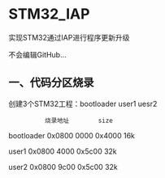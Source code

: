# STM32_IAP
实现STM32通过IAP进行程序更新升级

不会编辑GitHub...

## 一、代码分区烧录

创建3个STM32工程：bootloader user1 uesr2

              烧录地址        size
              
  bootloader    0x0800 0000    0x4000   16k
  
  user1         0x0800 4000    0x5c00   32k
  
  user2         0x0800 9c00    0x5c00   32k
  

